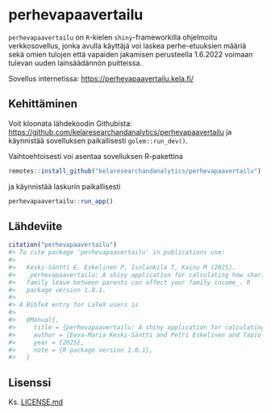 
<!-- README.md is generated from README.Rmd. Please edit that file -->

# perhevapaavertailu

`perhevapaavertailu` on `R`-kielen `shiny`-frameworkilla ohjelmoitu
verkkosovellus, jonka avulla käyttäjä voi laskea perhe-etuuksien määriä
sekä omien tulojen että vapaiden jakamisen perusteella 1.6.2022 voimaan
tulevan uuden lainsäädännön puitteissa.

Sovellus internetissa: <https://perhevapaavertailu.kela.fi/>

## Kehittäminen

Voit kloonata lähdekoodin Githubista:
<https://github.com/kelaresearchandanalytics/perhevapaavertailu> ja
käynnistää sovelluksen paikallisesti `golem::run_dev()`.

Vaihtoehtoisesti voi asentaa sovelluksen R-pakettina

``` r
remotes::install_github("kelaresearchandanalytics/perhevapaavertailu")
```

ja käynnistää laskurin paikallisesti

``` r
perhevapaavertailu::run_app()
```

## Lähdeviite

``` r
citation("perhevapaavertailu")
#> To cite package 'perhevapaavertailu' in publications use:
#> 
#>   Keski-Säntti E, Eskelinen P, Isolankila T, Kainu M (2025).
#>   _perhevapaavertailu: A shiny application for calculating how sharing
#>   family leave between parents can affect your family income_. R
#>   package version 1.0.1.
#> 
#> A BibTeX entry for LaTeX users is
#> 
#>   @Manual{,
#>     title = {perhevapaavertailu: A shiny application for calculating how sharing family leave between parents can affect your family income},
#>     author = {Eeva-Maria Keski-Säntti and Petri Eskelinen and Tapio Isolankila and Markus Kainu},
#>     year = {2025},
#>     note = {R package version 1.0.1},
#>   }
```

## Lisenssi

Ks. [LICENSE.md](LICENSE.md)
